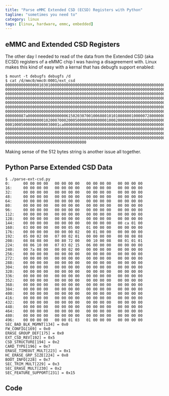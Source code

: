 ```yaml
---
title: "Parse eMMC Extended CSD (ECSD) Registers with Python"
tagline: "sometimes you need to"
category: linux
tags: [linux, hardware, emmc, embedded]
---
```


eMMC and Extended CSD Registers
-------------------------------

The other day I needed to read of the data from the Extended CSD (aka ECSD) registers of a eMMC chip I was having a disagreement with.  Linux makes this kind of easy with a kernal that has debugfs support enabled:

    $ mount -t debugfs debugfs /d
    $ cat /d/mmc0/mmc0:0001/ext_csd
	0000000000000001030100000000000000000000000000000000000000000000000000000000
    0000000000000000000000000000000000000000000000000000000000000000000000000000
    0000000000000000000000000000000000000000000000000000000000000000000000000000
    0000000000000000000000000000000000000000000000000000000000000000000000000000
    0000000000000000000000000000000000000000000000000000000000000000000000000000
	0000000000000000000000000000000000000000000000000000000000000000000000000000
    0000000000000000000000000000000000000000000000000000000000000000000000000002
    000000087a000000000000000006150203070010060801010108080010000072800000080808
    0808080000000000010200070002000500000000000001000200000000000000000000000000
    000100050000000000030001ca00000000000000000000000000000000000000000000000000
	0000000000000000000000000000000000000000000000000000000000000000000000000000
	0000000000000000000000000000000000000000000000000000000000000000000000000000
    0000000000000000000000000000000000000000000000000000000000000000000000000000
	000000000000000000000000000000000000

Making sense of the 512 bytes string is another issue all together.

Python Parse Extended CSD Data
------------------------------

	$ ./parse-ext-csd.py 
	0:      00 00 00 00   00 00 00 00   00 00 00 00   00 00 00 00
	16:     00 00 00 00   00 00 00 00   00 00 00 00   00 00 00 00
	32:     00 00 00 00   00 00 00 00   00 00 00 00   00 00 00 00
	48:     00 00 00 00   00 00 00 00   00 00 00 00   00 00 00 00
	64:     00 00 00 00   00 00 00 00   00 00 00 00   00 00 00 00
	80:     00 00 00 00   00 00 00 00   00 00 00 00   00 00 00 00
	96:     00 00 00 00   00 00 00 00   00 00 00 00   00 00 00 00
	112:    00 00 00 00   00 00 00 00   00 00 00 00   00 00 00 00
	128:    00 00 00 00   00 00 00 00   00 00 00 00   00 00 00 00
	144:    00 00 00 00   00 00 00 00   00 00 00 00   00 ca 01 00
	160:    03 00 00 00   00 00 05 00   01 00 00 00   00 00 00 00
	176:    00 00 00 00   00 00 00 02   00 01 00 00   00 00 00 00
	192:    05 00 02 00   07 00 02 01   00 00 00 00   00 08 08 08
	208:    08 08 08 00   00 80 72 00   00 10 00 08   08 01 01 01
	224:    08 06 10 00   07 03 02 15   06 00 00 00   00 00 00 00
	240:    00 7a 08 00   00 00 02 00   00 00 00 00   00 00 00 00
	256:    00 00 00 00   00 00 00 00   00 00 00 00   00 00 00 00
	272:    00 00 00 00   00 00 00 00   00 00 00 00   00 00 00 00
	288:    00 00 00 00   00 00 00 00   00 00 00 00   00 00 00 00
	304:    00 00 00 00   00 00 00 00   00 00 00 00   00 00 00 00
	320:    00 00 00 00   00 00 00 00   00 00 00 00   00 00 00 00
	336:    00 00 00 00   00 00 00 00   00 00 00 00   00 00 00 00
	352:    00 00 00 00   00 00 00 00   00 00 00 00   00 00 00 00
	368:    00 00 00 00   00 00 00 00   00 00 00 00   00 00 00 00
	384:    00 00 00 00   00 00 00 00   00 00 00 00   00 00 00 00
	400:    00 00 00 00   00 00 00 00   00 00 00 00   00 00 00 00
	416:    00 00 00 00   00 00 00 00   00 00 00 00   00 00 00 00
	432:    00 00 00 00   00 00 00 00   00 00 00 00   00 00 00 00
	448:    00 00 00 00   00 00 00 00   00 00 00 00   00 00 00 00
	464:    00 00 00 00   00 00 00 00   00 00 00 00   00 00 00 00
	480:    00 00 00 00   00 00 00 00   00 00 00 00   00 00 00 00
	496:    00 00 00 00   00 00 01 03   01 00 00 00   00 00 00 00
	SEC_BAD_BLK_MGMNT[134] = 0x0
	FW_CONFIG[169] = 0x0
	ERASE_GROUP_DEF[175] = 0x0
	EXT_CSD_REV[192] = 0x5
	CSD_STRUCTURE[194] = 0x2
	CARD_TYPE[196] = 0x7
	ERASE_TIMEOUT_MULT[223] = 0x1
	HC_ERASE_GRP_SIZE[224] = 0x8
	BOOT_INFO[228] = 0x7
	SEC_TRIM_MULT[229] = 0x3
	SEC_ERASE_MULT[230] = 0x2
	SEC_FEATURE_SUPPORT[231] = 0x15

Code
----

<script src="https://gist.github.com/kylemanna/5692543.js"></script>
